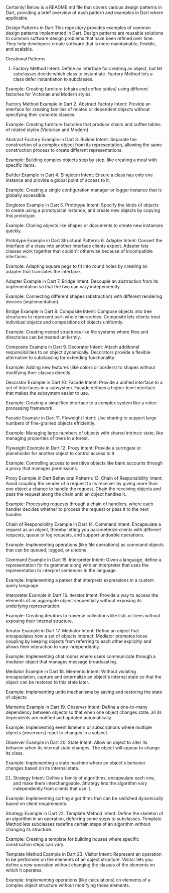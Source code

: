 
Certainly! Below is a README.md file that covers various design patterns in Dart, providing a brief overview of each pattern and examples in Dart where applicable.

Design Patterns in Dart
This repository provides examples of common design patterns implemented in Dart. Design patterns are reusable solutions to common software design problems that have been refined over time. They help developers create software that is more maintainable, flexible, and scalable.

Creational Patterns
1. Factory Method
Intent: Define an interface for creating an object, but let subclasses decide which class to instantiate. Factory Method lets a class defer instantiation to subclasses.

Example: Creating furniture (chairs and coffee tables) using different factories for Victorian and Modern styles.

Factory Method Example in Dart
2. Abstract Factory
Intent: Provide an interface for creating families of related or dependent objects without specifying their concrete classes.

Example: Creating furniture factories that produce chairs and coffee tables of related styles (Victorian and Modern).

Abstract Factory Example in Dart
3. Builder
Intent: Separate the construction of a complex object from its representation, allowing the same construction process to create different representations.

Example: Building complex objects step by step, like creating a meal with specific items.

Builder Example in Dart
4. Singleton
Intent: Ensure a class has only one instance and provide a global point of access to it.

Example: Creating a single configuration manager or logger instance that is globally accessible.

Singleton Example in Dart
5. Prototype
Intent: Specify the kinds of objects to create using a prototypical instance, and create new objects by copying this prototype.

Example: Cloning objects like shapes or documents to create new instances quickly.

Prototype Example in Dart
Structural Patterns
6. Adapter
Intent: Convert the interface of a class into another interface clients expect. Adapter lets classes work together that couldn't otherwise because of incompatible interfaces.

Example: Adapting square pegs to fit into round holes by creating an adapter that translates the interface.

Adapter Example in Dart
7. Bridge
Intent: Decouple an abstraction from its implementation so that the two can vary independently.

Example: Connecting different shapes (abstraction) with different rendering devices (implementation).

Bridge Example in Dart
8. Composite
Intent: Compose objects into tree structures to represent part-whole hierarchies. Composite lets clients treat individual objects and compositions of objects uniformly.

Example: Creating nested structures like file systems where files and directories can be treated uniformly.

Composite Example in Dart
9. Decorator
Intent: Attach additional responsibilities to an object dynamically. Decorators provide a flexible alternative to subclassing for extending functionality.

Example: Adding new features (like colors or borders) to shapes without modifying their classes directly.

Decorator Example in Dart
10. Facade
Intent: Provide a unified interface to a set of interfaces in a subsystem. Facade defines a higher-level interface that makes the subsystem easier to use.

Example: Creating a simplified interface to a complex system like a video processing framework.

Facade Example in Dart
11. Flyweight
Intent: Use sharing to support large numbers of fine-grained objects efficiently.

Example: Managing large numbers of objects with shared intrinsic state, like managing properties of trees in a forest.

Flyweight Example in Dart
12. Proxy
Intent: Provide a surrogate or placeholder for another object to control access to it.

Example: Controlling access to sensitive objects like bank accounts through a proxy that manages permissions.

Proxy Example in Dart
Behavioral Patterns
13. Chain of Responsibility
Intent: Avoid coupling the sender of a request to its receiver by giving more than one object a chance to handle the request. Chain the receiving objects and pass the request along the chain until an object handles it.

Example: Processing requests through a chain of handlers, where each handler decides whether to process the request or pass it to the next handler.

Chain of Responsibility Example in Dart
14. Command
Intent: Encapsulate a request as an object, thereby letting you parameterize clients with different requests, queue or log requests, and support undoable operations.

Example: Implementing operations (like file operations) as command objects that can be queued, logged, or undone.

Command Example in Dart
15. Interpreter
Intent: Given a language, define a representation for its grammar along with an interpreter that uses the representation to interpret sentences in the language.

Example: Implementing a parser that interprets expressions in a custom query language.

Interpreter Example in Dart
16. Iterator
Intent: Provide a way to access the elements of an aggregate object sequentially without exposing its underlying representation.

Example: Creating iterators to traverse collections like lists or trees without exposing their internal structure.

Iterator Example in Dart
17. Mediator
Intent: Define an object that encapsulates how a set of objects interact. Mediator promotes loose coupling by keeping objects from referring to each other explicitly and allows their interaction to vary independently.

Example: Implementing chat rooms where users communicate through a mediator object that manages message broadcasting.

Mediator Example in Dart
18. Memento
Intent: Without violating encapsulation, capture and externalize an object's internal state so that the object can be restored to this state later.

Example: Implementing undo mechanisms by saving and restoring the state of objects.

Memento Example in Dart
19. Observer
Intent: Define a one-to-many dependency between objects so that when one object changes state, all its dependents are notified and updated automatically.

Example: Implementing event listeners or subscriptions where multiple objects (observers) react to changes in a subject.

Observer Example in Dart
20. State
Intent: Allow an object to alter its behavior when its internal state changes. The object will appear to change its class.

Example: Implementing a state machine where an object's behavior changes based on its internal state.


21. Strategy
Intent: Define a family of algorithms, encapsulate each one, and make them interchangeable. Strategy lets the algorithm vary independently from clients that use it.

Example: Implementing sorting algorithms that can be switched dynamically based on client requirements.

Strategy Example in Dart
22. Template Method
Intent: Define the skeleton of an algorithm in an operation, deferring some steps to subclasses. Template Method lets subclasses redefine certain steps of an algorithm without changing its structure.

Example: Creating a template for building houses where specific construction steps can vary.

Template Method Example in Dart
23. Visitor
Intent: Represent an operation to be performed on the elements of an object structure. Visitor lets you define a new operation without changing the classes of the elements on which it operates.

Example: Implementing operations (like calculations) on elements of a complex object structure without modifying those elements.

